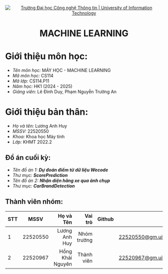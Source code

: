 <!-- Banner -->
<p align="center">
  <a href="https://www.uit.edu.vn/" title="Trường Đại học Công nghệ Thông tin" style="border: none;">
    <img src="https://i.imgur.com/WmMnSRt.png" alt="Trường Đại học Công nghệ Thông tin | University of Information Technology">
  </a>
</p>

<!-- Header -->
<h1 align="center"><b>MACHINE LEARNING</b></h>

# Giới thiệu môn học: 
* *Tên môn học:* MÁY HỌC - MACHINE LEARNING
* *Mã môn học:* CS114
* *Mã lớp:* CS114.P11
* *Năm học:* HK1 (2024 - 2025)
* *Giảng viên*: Lê Đình Duy, Phạm Nguyễn Trường An

# Giới thiệu bản thân: 
* *Họ và tên:* Lương Anh Huy
* *MSSV:* 22520550
* *Khoa:* Khoa học Máy tính
* *Lớp:* KHMT 2022.2


## Đồ án cuối kỳ:
* *Tên đồ án 1: **Dự đoán điểm từ dữ liệu Wecode*** 
* *Thư mục: **ScorePrediction***
* *Tên đồ án 2: **Nhận diện hãng xe qua ảnh chụp***
* *Thư mục: **CarBrandDetection***

## Thành viên nhóm: 
| STT    | MSSV          | Họ và Tên              |Vai trò    | Github                                                  | Email                   |
| ------ |:-------------:| ----------------------:|----------:|--------------------------------------------------------:|-------------------------:
| 1      | 22520550      |Lương Anh Huy           |Nhóm trưởng|                                                         |22520550@gm.uit.edu.vn   |
| 2      | 22520967      |Hồng Khải Nguyên        |Thành viên |                                                         |22520967@gm.uit.edu.vn   |
